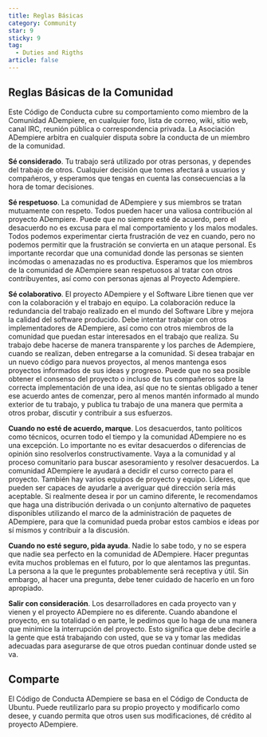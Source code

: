 ```yaml
---
title: Reglas Básicas
category: Community
star: 9
sticky: 9
tag:
  - Duties and Rigths
article: false
---
```


## Reglas Básicas de la Comunidad

Este Código de Conducta cubre su comportamiento como miembro de la Comunidad ADempiere, en cualquier foro, lista de correo, wiki, sitio web, canal IRC, reunión pública o correspondencia privada. La Asociación ADempiere arbitra en cualquier disputa sobre la conducta de un miembro de la comunidad.

**Sé considerado**. Tu trabajo será utilizado por otras personas, y dependes del trabajo de otros. Cualquier decisión que tomes afectará a usuarios y compañeros, y esperamos que tengas en cuenta las consecuencias a la hora de tomar decisiones.

**Sé respetuoso**. La comunidad de ADempiere y sus miembros se tratan mutuamente con respeto. Todos pueden hacer una valiosa contribución al proyecto ADempiere. Puede que no siempre esté de acuerdo, pero el desacuerdo no es excusa para el mal comportamiento y los malos modales. Todos podemos experimentar cierta frustración de vez en cuando, pero no podemos permitir que la frustración se convierta en un ataque personal. Es importante recordar que una comunidad donde las personas se sienten incómodas o amenazadas no es productiva. Esperamos que los miembros de la comunidad de ADempiere sean respetuosos al tratar con otros contribuyentes, así como con personas ajenas al Proyecto Adempiere.

**Sé colaborativo**. El proyecto ADempiere y el Software Libre tienen que ver con la colaboración y el trabajo en equipo. La colaboración reduce la redundancia del trabajo realizado en el mundo del Software Libre y mejora la calidad del software producido. Debe intentar trabajar con otros implementadores de ADempiere, así como con otros miembros de la comunidad que puedan estar interesados en el trabajo que realiza. Su trabajo debe hacerse de manera transparente y los parches de Adempiere, cuando se realizan, deben entregarse a la comunidad. Si desea trabajar en un nuevo código para nuevos proyectos, al menos mantenga esos proyectos informados de sus ideas y progreso. Puede que no sea posible obtener el consenso del proyecto o incluso de tus compañeros sobre la correcta implementación de una idea, así que no te sientas obligado a tener ese acuerdo antes de comenzar, pero al menos mantén informado al mundo exterior de tu trabajo, y publica tu trabajo de una manera que permita a otros probar, discutir y contribuir a sus esfuerzos.

**Cuando no esté de acuerdo, marque**. Los desacuerdos, tanto políticos como técnicos, ocurren todo el tiempo y la comunidad ADempiere no es una excepción. Lo importante no es evitar desacuerdos o diferencias de opinión sino resolverlos constructivamente. Vaya a la comunidad y al proceso comunitario para buscar asesoramiento y resolver desacuerdos. La comunidad ADempiere le ayudará a decidir el curso correcto para el proyecto. También hay varios equipos de proyecto y equipo. Líderes, que pueden ser capaces de ayudarle a averiguar qué dirección sería más aceptable. Si realmente desea ir por un camino diferente, le recomendamos que haga una distribución derivada o un conjunto alternativo de paquetes disponibles utilizando el marco de la administración de paquetes de ADempiere, para que la comunidad pueda probar estos cambios e ideas por sí mismos y contribuir a la discusión.

**Cuando no esté seguro, pida ayuda**. Nadie lo sabe todo, y no se espera que nadie sea perfecto en la comunidad de ADempiere. Hacer preguntas evita muchos problemas en el futuro, por lo que alentamos las preguntas. La persona a la que le preguntes probablemente será receptiva y útil. Sin embargo, al hacer una pregunta, debe tener cuidado de hacerlo en un foro apropiado.

**Salir con consideración**. Los desarrolladores en cada proyecto van y vienen y el proyecto ADempiere no es diferente. Cuando abandone el proyecto, en su totalidad o en parte, le pedimos que lo haga de una manera que minimice la interrupción del proyecto. Esto significa que debe decirle a la gente que está trabajando con usted, que se va y tomar las medidas adecuadas para asegurarse de que otros puedan continuar donde usted se va.

## Comparte

El Código de Conducta ADempiere se basa en el Código de Conducta de Ubuntu. Puede reutilizarlo para su propio proyecto y modificarlo como desee, y cuando permita que otros usen sus modificaciones, dé crédito al proyecto ADempiere.
